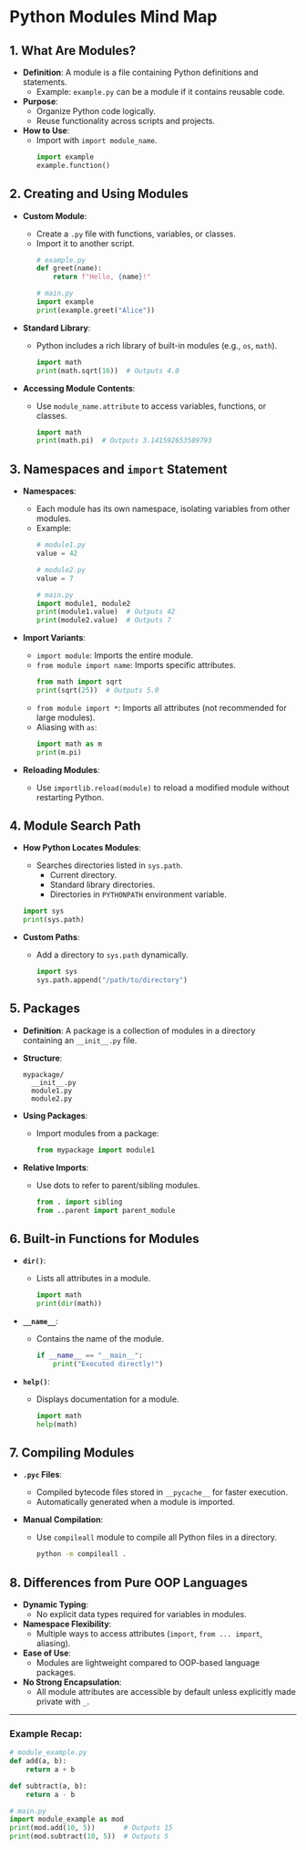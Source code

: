 # Python Modules Mind Map

## 1. **What Are Modules?**
   - **Definition**: A module is a file containing Python definitions and statements.
     - Example: `example.py` can be a module if it contains reusable code.
   - **Purpose**:
     - Organize Python code logically.
     - Reuse functionality across scripts and projects.
   - **How to Use**:
     - Import with `import module_name`.
       ```python
       import example
       example.function()
       ```

## 2. **Creating and Using Modules**
   - **Custom Module**:
     - Create a `.py` file with functions, variables, or classes.
     - Import it to another script.
       ```python
       # example.py
       def greet(name):
           return f"Hello, {name}!"

       # main.py
       import example
       print(example.greet("Alice"))
       ```

   - **Standard Library**:
     - Python includes a rich library of built-in modules (e.g., `os`, `math`).
       ```python
       import math
       print(math.sqrt(16))  # Outputs 4.0
       ```

   - **Accessing Module Contents**:
     - Use `module_name.attribute` to access variables, functions, or classes.
       ```python
       import math
       print(math.pi)  # Outputs 3.141592653589793
       ```

## 3. **Namespaces and `import` Statement**
   - **Namespaces**:
     - Each module has its own namespace, isolating variables from other modules.
     - Example:
       ```python
       # module1.py
       value = 42

       # module2.py
       value = 7

       # main.py
       import module1, module2
       print(module1.value)  # Outputs 42
       print(module2.value)  # Outputs 7
       ```

   - **Import Variants**:
     - `import module`: Imports the entire module.
     - `from module import name`: Imports specific attributes.
       ```python
       from math import sqrt
       print(sqrt(25))  # Outputs 5.0
       ```
     - `from module import *`: Imports all attributes (not recommended for large modules).
     - Aliasing with `as`:
       ```python
       import math as m
       print(m.pi)
       ```

   - **Reloading Modules**:
     - Use `importlib.reload(module)` to reload a modified module without restarting Python.

## 4. **Module Search Path**
   - **How Python Locates Modules**:
     - Searches directories listed in `sys.path`.
       - Current directory.
       - Standard library directories.
       - Directories in `PYTHONPATH` environment variable.
     ```python
     import sys
     print(sys.path)
     ```

   - **Custom Paths**:
     - Add a directory to `sys.path` dynamically.
       ```python
       import sys
       sys.path.append("/path/to/directory")
       ```

## 5. **Packages**
   - **Definition**: A package is a collection of modules in a directory containing an `__init__.py` file.
   - **Structure**:
     ```
     mypackage/
       __init__.py
       module1.py
       module2.py
     ```
   - **Using Packages**:
     - Import modules from a package:
       ```python
       from mypackage import module1
       ```

   - **Relative Imports**:
     - Use dots to refer to parent/sibling modules.
       ```python
       from . import sibling
       from ..parent import parent_module
       ```

## 6. **Built-in Functions for Modules**
   - **`dir()`**:
     - Lists all attributes in a module.
       ```python
       import math
       print(dir(math))
       ```

   - **`__name__`**:
     - Contains the name of the module.
       ```python
       if __name__ == "__main__":
           print("Executed directly!")
       ```

   - **`help()`**:
     - Displays documentation for a module.
       ```python
       import math
       help(math)
       ```

## 7. **Compiling Modules**
   - **`.pyc` Files**:
     - Compiled bytecode files stored in `__pycache__` for faster execution.
     - Automatically generated when a module is imported.

   - **Manual Compilation**:
     - Use `compileall` module to compile all Python files in a directory.
       ```bash
       python -m compileall .
       ```

## 8. **Differences from Pure OOP Languages**
   - **Dynamic Typing**:
     - No explicit data types required for variables in modules.
   - **Namespace Flexibility**:
     - Multiple ways to access attributes (`import`, `from ... import`, aliasing).
   - **Ease of Use**:
     - Modules are lightweight compared to OOP-based language packages.
   - **No Strong Encapsulation**:
     - All module attributes are accessible by default unless explicitly made private with `_`.

---

### Example Recap:
```python
# module_example.py
def add(a, b):
    return a + b

def subtract(a, b):
    return a - b

# main.py
import module_example as mod
print(mod.add(10, 5))       # Outputs 15
print(mod.subtract(10, 5))  # Outputs 5